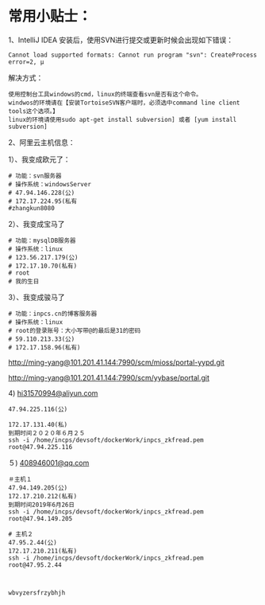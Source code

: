 # 常用小贴士：

1、IntelliJ IDEA 安装后，使用SVN进行提交或更新时候会出现如下错误：

```
Cannot load supported formats: Cannot run program "svn": CreateProcess error=2, μ
```

解决方式：

```
使用控制台工具windows的cmd，linux的终端查看svn是否有这个命令。
windwos的环境请在【安装TortoiseSVN客户端时，必须选中command line client tools这个选项。】
linux的环境请使用sudo apt-get install subversion] 或者 [yum install subversion]
```

2、阿里云主机信息：

1）、我变成欧元了：

```
# 功能：svn服务器
# 操作系统：windowsServer
# 47.94.146.228(公)
# 172.17.224.95(私有
#zhangkun8080
```

2）、我变成宝马了

```
# 功能：mysqlDB服务器
# 操作系统：linux
# 123.56.217.179(公)
# 172.17.10.70(私有)
# root
# 我的生日
```

3）、我变成骏马了

```
# 功能：inpcs.cn的博客服务器
# 操作系统：linux
# root的登录账号：大小写带@的最后是31的密码
# 59.110.213.33(公)
# 172.17.158.96(私有)
```

[http://ming-yang@101.201.41.144:7990/scm/mioss/portal-yypd.git](http://ming-yang@101.201.41.144:7990/scm/mioss/portal-yypd.git)

[http://ming-yang@101.201.41.144:7990/scm/yybase/portal.git](http://ming-yang@101.201.41.144:7990/scm/yybase/portal.git)

4\) hi31570994@aliyun.com

```
47.94.225.116(公)

172.17.131.40(私)
到期时间２０２０年６月２５
ssh -i /home/incps/devsoft/dockerWork/inpcs_zkfread.pem root@47.94.225.116
```

５\) 408946001@qq.com

```
＃主机１
47.94.149.205(公)
172.17.210.212(私有)
到期时间2019年6月26日
ssh -i /home/incps/devsoft/dockerWork/inpcs_zkfread.pem root@47.94.149.205

# 主机２
47.95.2.44(公)
172.17.210.211(私有)
ssh -i /home/incps/devsoft/dockerWork/inpcs_zkfread.pem root@47.95.2.44



wbvyzersfrzybhjh
```



